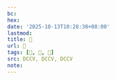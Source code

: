 ```yaml
---
bc:
hex:
date: '2025-10-13T10:28:30+08:00'
lastmod:
title: 􅟡
url: 􅟡
tags: [𪔕, 𪔢, 𪔳]
src: DCCV, DCCV, DCCV
note:
---
```

